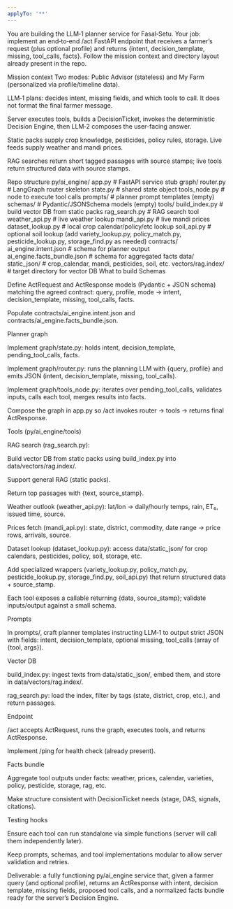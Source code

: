 ```yaml
---
applyTo: '**'
---
```

You are building the LLM‑1 planner service for Fasal‑Setu.
Your job: implement an end‑to‑end /act FastAPI endpoint that receives a farmer’s request (plus optional profile) and returns {intent, decision_template, missing, tool_calls, facts}.
Follow the mission context and directory layout already present in the repo.

Mission context
Two modes: Public Advisor (stateless) and My Farm (personalized via profile/timeline data).

LLM‑1 plans: decides intent, missing fields, and which tools to call. It does not format the final farmer message.

Server executes tools, builds a DecisionTicket, invokes the deterministic Decision Engine, then LLM‑2 composes the user-facing answer.

Static packs supply crop knowledge, pesticides, policy rules, storage. Live feeds supply weather and mandi prices.

RAG searches return short tagged passages with source stamps; live tools return structured data with source stamps.

Repo structure
py/ai_engine/
  app.py                   # FastAPI service stub
  graph/
    router.py              # LangGraph router skeleton
    state.py               # shared state object
    tools_node.py          # node to execute tool calls
  prompts/                 # planner prompt templates (empty)
  schemas/                 # Pydantic/JSONSchema models (empty)
  tools/
    build_index.py         # build vector DB from static packs
    rag_search.py          # RAG search tool
    weather_api.py         # live weather lookup
    mandi_api.py           # live mandi prices
    dataset_lookup.py      # local crop calendar/policy/etc lookup
    soil_api.py            # optional soil lookup
    (add variety_lookup.py, policy_match.py, pesticide_lookup.py, storage_find.py as needed)
contracts/
  ai_engine.intent.json       # schema for planner output
  ai_engine.facts_bundle.json # schema for aggregated facts
data/
  static_json/                # crop_calendar, mandi, pesticides, soil, etc.
  vectors/rag.index/          # target directory for vector DB
What to build
Schemas

Define ActRequest and ActResponse models (Pydantic + JSON schema) matching the agreed contract:
query, profile, mode → intent, decision_template, missing, tool_calls, facts.

Populate contracts/ai_engine.intent.json and contracts/ai_engine.facts_bundle.json.

Planner graph

Implement graph/state.py: holds intent, decision_template, pending_tool_calls, facts.

Implement graph/router.py: runs the planning LLM with {query, profile} and emits JSON (intent, decision_template, missing, tool_calls).

Implement graph/tools_node.py: iterates over pending_tool_calls, validates inputs, calls each tool, merges results into facts.

Compose the graph in app.py so /act invokes router → tools → returns final ActResponse.

Tools (py/ai_engine/tools)

RAG search (rag_search.py):

Build vector DB from static packs using build_index.py into data/vectors/rag.index/.

Support general RAG (static packs).

Return top passages with {text, source_stamp}.

Weather outlook (weather_api.py): lat/lon → daily/hourly temps, rain, ET₀, issued time, source.

Prices fetch (mandi_api.py): state, district, commodity, date range → price rows, arrivals, source.

Dataset lookup (dataset_lookup.py): access data/static_json/ for crop calendars, pesticides, policy, soil, storage, etc.

Add specialized wrappers (variety_lookup.py, policy_match.py, pesticide_lookup.py, storage_find.py, soil_api.py) that return structured data + source_stamp.

Each tool exposes a callable returning {data, source_stamp}; validate inputs/output against a small schema.

Prompts

In prompts/, craft planner templates instructing LLM‑1 to output strict JSON with fields:
intent, decision_template, optional missing, tool_calls (array of {tool, args}).

Vector DB

build_index.py: ingest texts from data/static_json/, embed them, and store in data/vectors/rag.index/.

rag_search.py: load the index, filter by tags (state, district, crop, etc.), and return passages.

Endpoint

/act accepts ActRequest, runs the graph, executes tools, and returns ActResponse.

Implement /ping for health check (already present).

Facts bundle

Aggregate tool outputs under facts: weather, prices, calendar, varieties, policy, pesticide, storage, rag, etc.

Make structure consistent with DecisionTicket needs (stage, DAS, signals, citations).

Testing hooks

Ensure each tool can run standalone via simple functions (server will call them independently later).

Keep prompts, schemas, and tool implementations modular to allow server validation and retries.

Deliverable: a fully functioning py/ai_engine service that, given a farmer query (and optional profile), returns an ActResponse with intent, decision template, missing fields, proposed tool calls, and a normalized facts bundle ready for the server’s Decision Engine.